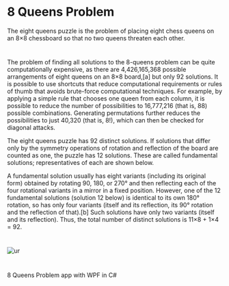 # 8 Queens Problem
The eight queens puzzle is the problem of placing eight chess queens on an 8×8 chessboard so that no two queens threaten each other.
# 
The problem of finding all solutions to the 8-queens problem can be quite computationally expensive, as there are 4,426,165,368 possible arrangements of eight queens on an 8×8 board,[a] but only 92 solutions. It is possible to use shortcuts that reduce computational requirements or rules of thumb that avoids brute-force computational techniques. For example, by applying a simple rule that chooses one queen from each column, it is possible to reduce the number of possibilities to 16,777,216 (that is, 88) possible combinations. Generating permutations further reduces the possibilities to just 40,320 (that is, 8!), which can then be checked for diagonal attacks.

The eight queens puzzle has 92 distinct solutions. If solutions that differ only by the symmetry operations of rotation and reflection of the board are counted as one, the puzzle has 12 solutions. These are called fundamental solutions; representatives of each are shown below.

A fundamental solution usually has eight variants (including its original form) obtained by rotating 90, 180, or 270° and then reflecting each of the four rotational variants in a mirror in a fixed position. However, one of the 12 fundamental solutions (solution 12 below) is identical to its own 180° rotation, so has only four variants (itself and its reflection, its 90° rotation and the reflection of that).[b] Such solutions have only two variants (itself and its reflection). Thus, the total number of distinct solutions is 11×8 + 1×4 = 92.

# 
![ur](https://camo.githubusercontent.com/4fef54b90f5acf68e6dd87bd2e3af094790dce85d1b055a161879d955df7a151/687474703a2f2f6d617468776f726c642e776f6c6672616d2e636f6d2f696d616765732f6570732d6769662f517565656e734d61785f3830302e676966)
# 
8 Queens Problem app with WPF in C#

